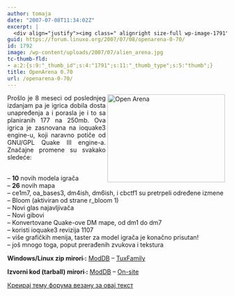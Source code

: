 ```yaml
---
author: tomaja
date: "2007-07-08T11:34:02Z"
excerpt: |
  <div align="justify"><img class=" alignright size-full wp-image-1791" src="https://linuxo.org/wp-content/uploads/2007/07/alien_arena.jpg" alt="Open Arena" title="Open Arena" hspace="4" width="270" height="202" align="right" />Pro&scaron;lo je 8 meseci od poslednjeg izdanjam pa je igrica dobila dosta unapređenja a i porasla je i to sa planiranih 177 na 250mb. Ova igrica je zasnovana na ioquake3 engine-u, koji naravno potiče od GNU/GPL Quake III engine-a. Značajne promene su svakako sledeće:</div><div align="justify">&nbsp;</div>- <strong>10</strong> novih modela igrača<br />- <strong>26</strong> novih mapa<br />- ce1m7, oa_bases3, dm4ish, dm6ish, i cbctf1 su pretrpeli određene izmene<br />- Bloom (aktiviran od strane r_bloom 1)<br />- Novi glas najavljivača<br />- Novi gibovi<br />- Konvertovane Quake-ove DM mape, od dm1 do dm7<br />- koristi ioquake3 revizija 1107<br />- vi&scaron;e grafičkih menija, taster za model igrača je konačno prisutan!<br />- jo&scaron; mnogo toga, poput prerađenih zvukova i tekstura<br /><br /><strong>Windows/Linux zip mirori<span style="font-size: 5pt; line-height: 1.3em">*</span>:</strong> <a href="http://files.moddb.com/7803">ModDB</a> - <a href="http://download.tuxfamily.net/cooker/openarena/rel070/oa070.zip">TuxFamily</a><br /><br /><strong>Izvorni kod (tarball) mirori<span style="font-size: 5pt; line-height: 1.3em">*</span>:</strong> <a href="http://files.moddb.com/7806/">ModDB</a> - <a href="http://openarena.ws/rel/070/ioq3-src-oa.tar.bz2">On-site</a>
guid: https://forum.linuxo.org/2007/07/08/openarena-0-70/
id: 1792
image: /wp-content/uploads/2007/07/alien_arena.jpg
tc-thumb-fld:
- a:2:{s:9:"_thumb_id";s:4:"1791";s:11:"_thumb_type";s:5:"thumb";}
title: OpenArena 0.70
url: /openarena-0-70/
---
```

<div align="justify">
  <img class=" alignright size-full wp-image-1791" src="https://linuxo.org/wp-content/uploads/2007/07/alien_arena.jpg" alt="Open Arena" title="Open Arena" hspace="4" width="270" height="202" align="right" />Pro&scaron;lo je 8 meseci od poslednjeg izdanjam pa je igrica dobila dosta unapređenja a i porasla je i to sa planiranih 177 na 250mb. Ova igrica je zasnovana na ioquake3 engine-u, koji naravno potiče od GNU/GPL Quake III engine-a. Značajne promene su svakako sledeće:
</div>

<div align="justify">
  &nbsp;
</div>

&#8211; **10** novih modela igrača  
&#8211; **26** novih mapa  
&#8211; ce1m7, oa_bases3, dm4ish, dm6ish, i cbctf1 su pretrpeli određene izmene  
&#8211; Bloom (aktiviran od strane r_bloom 1)  
&#8211; Novi glas najavljivača  
&#8211; Novi gibovi  
&#8211; Konvertovane Quake-ove DM mape, od dm1 do dm7  
&#8211; koristi ioquake3 revizija 1107  
&#8211; vi&scaron;e grafičkih menija, taster za model igrača je konačno prisutan!  
&#8211; jo&scaron; mnogo toga, poput prerađenih zvukova i tekstura

**Windows/Linux zip mirori<span style="font-size: 5pt; line-height: 1.3em">*</span>:** [ModDB](http://files.moddb.com/7803) &#8211; [TuxFamily](http://download.tuxfamily.net/cooker/openarena/rel070/oa070.zip)

**Izvorni kod (tarball) mirori<span style="font-size: 5pt; line-height: 1.3em">*</span>:** [ModDB](http://files.moddb.com/7806/) &#8211; [On-site](http://openarena.ws/rel/070/ioq3-src-oa.tar.bz2)  
<!--break-->

[Креирај тему форума везану за овај текст](https://linuxo.org/nova-tema-na-forumu/?se_pid=1792)